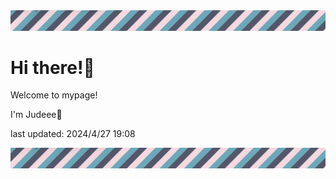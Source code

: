 <!-- Header image -->
<img src="./pokemon/pokemon_5.png" width="1000">

# Hi there!👋

Welcome to mypage!

I'm Judeee🐷

last updated: 2024/4/27 19:08

<!-- Footer image -->
<img src="./pokemon/pokemon_5.png" width="1000">
